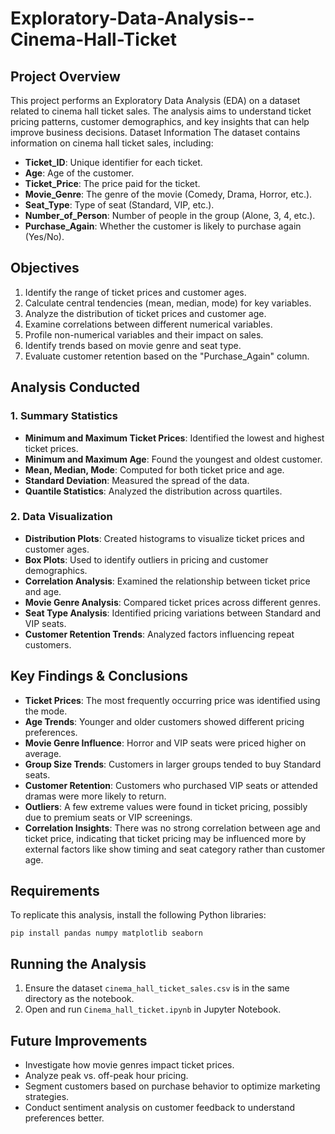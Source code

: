 # Exploratory-Data-Analysis--Cinema-Hall-Ticket
## Project Overview
This project performs an Exploratory Data Analysis (EDA) on a dataset related to cinema hall ticket sales. The analysis aims to understand ticket pricing patterns, customer demographics, and key insights that can help improve business decisions.
Dataset Information
The dataset contains information on cinema hall ticket sales, including:
- **Ticket_ID**: Unique identifier for each ticket.
- **Age**: Age of the customer.
- **Ticket_Price**: The price paid for the ticket.
- **Movie_Genre**: The genre of the movie (Comedy, Drama, Horror, etc.).
- **Seat_Type**: Type of seat (Standard, VIP, etc.).
- **Number_of_Person**: Number of people in the group (Alone, 3, 4, etc.).
- **Purchase_Again**: Whether the customer is likely to purchase again (Yes/No).

## Objectives
1. Identify the range of ticket prices and customer ages.
2. Calculate central tendencies (mean, median, mode) for key variables.
3. Analyze the distribution of ticket prices and customer age.
4. Examine correlations between different numerical variables.
5. Profile non-numerical variables and their impact on sales.
6. Identify trends based on movie genre and seat type.
7. Evaluate customer retention based on the "Purchase_Again" column.

## Analysis Conducted
### 1. Summary Statistics
- **Minimum and Maximum Ticket Prices**: Identified the lowest and highest ticket prices.
- **Minimum and Maximum Age**: Found the youngest and oldest customer.
- **Mean, Median, Mode**: Computed for both ticket price and age.
- **Standard Deviation**: Measured the spread of the data.
- **Quantile Statistics**: Analyzed the distribution across quartiles.

### 2. Data Visualization
- **Distribution Plots**: Created histograms to visualize ticket prices and customer ages.
- **Box Plots**: Used to identify outliers in pricing and customer demographics.
- **Correlation Analysis**: Examined the relationship between ticket price and age.
- **Movie Genre Analysis**: Compared ticket prices across different genres.
- **Seat Type Analysis**: Identified pricing variations between Standard and VIP seats.
- **Customer Retention Trends**: Analyzed factors influencing repeat customers.

## Key Findings & Conclusions
- **Ticket Prices**: The most frequently occurring price was identified using the mode.
- **Age Trends**: Younger and older customers showed different pricing preferences.
- **Movie Genre Influence**: Horror and VIP seats were priced higher on average.
- **Group Size Trends**: Customers in larger groups tended to buy Standard seats.
- **Customer Retention**: Customers who purchased VIP seats or attended dramas were more likely to return.
- **Outliers**: A few extreme values were found in ticket pricing, possibly due to premium seats or VIP screenings.
- **Correlation Insights**: There was no strong correlation between age and ticket price, indicating that ticket pricing may be influenced more by external factors like show timing and seat category rather than customer age.

## Requirements
To replicate this analysis, install the following Python libraries:
```
pip install pandas numpy matplotlib seaborn
```

## Running the Analysis
1. Ensure the dataset `cinema_hall_ticket_sales.csv` is in the same directory as the notebook.
2. Open and run `Cinema_hall_ticket.ipynb` in Jupyter Notebook.

## Future Improvements
- Investigate how movie genres impact ticket prices.
- Analyze peak vs. off-peak hour pricing.
- Segment customers based on purchase behavior to optimize marketing strategies.
- Conduct sentiment analysis on customer feedback to understand preferences better.

